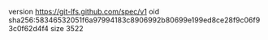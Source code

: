 version https://git-lfs.github.com/spec/v1
oid sha256:58346532051f6a97994183c8906992b80699e199ed8ce28f9c06f93c0f62d4f4
size 3522
